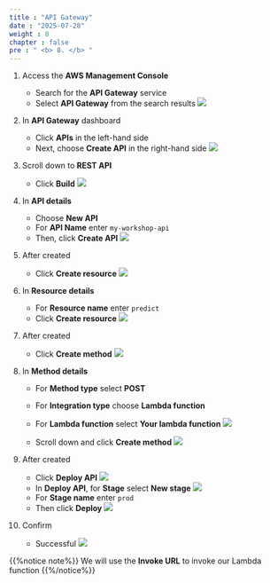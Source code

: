```yaml
---
title : "API Gateway"
date : "2025-07-28" 
weight : 8
chapter : false
pre : " <b> 8. </b> "
---
```


1. Access the **AWS Management Console**
    - Search for the **API Gateway** service
    - Select **API Gateway** from the search results
    ![](/images/8.API-Gateway/1.png)

2. In **API Gateway** dashboard
    - Click **APIs** in the left-hand side
    - Next, choose **Create API** in the right-hand side
    ![](/images/8.API-Gateway/2.png)

3. Scroll down to **REST API**
    - Click **Build**
    ![](/images/8.API-Gateway/3.png)

4. In **API details**
    - Choose **New API**
    - For **API Name** enter `my-workshop-api`
    - Then, click **Create API**
    ![](/images/8.API-Gateway/4.png)

5. After created
    - Click **Create resource**
    ![](/images/8.API-Gateway/5.png)

6. In **Resource details**
    - For **Resource name** enter `predict`
    - Click **Create resource**
    ![](/images/8.API-Gateway/6.png)

7. After created
    - Click **Create method**
    ![](/images/8.API-Gateway/7.png)

8. In **Method details**
    - For **Method type** select **POST**
    - For **Integration type** choose **Lambda function**
    - For **Lambda function** select **Your lambda function**
    ![](/images/8.API-Gateway/8.png)

    - Scroll down and click **Create method**
    ![](/images/8.API-Gateway/8.1.png)

9. After created
    - Click **Deploy API**
    ![](/images/8.API-Gateway/9.png)
    - In **Deploy API**, for **Stage** select **New stage**
    ![](/images/8.API-Gateway/9.1.png)
    - For **Stage name** enter `prod`
    - Then click **Deploy**
    ![](/images/8.API-Gateway/9.2.png)

10. Confirm
    - Successful
    ![](/images/8.API-Gateway/10.png)

{{%notice note%}}
We will use the **Invoke URL** to invoke our Lambda function
{{%/notice%}}
